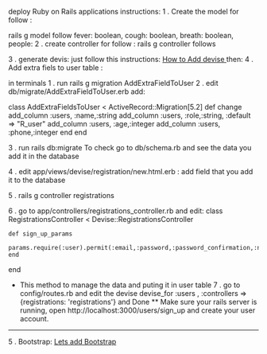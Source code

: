  deploy Ruby on Rails applications instructions:
1 . Create the model for follow :
 
rails g model follow fever: boolean, cough: boolean, breath: boolean, people:
2 . create controller for follow :
rails g controller follows

3 . generate devis:
just follow this instructions:
[How to Add devise ](https://guides.railsgirls.com/devise)
then:
4 . Add extra fiels to user table :

in terminals
1 . run rails g migration AddExtraFieldToUser
2 . edit db/migrate/AddExtraFieldToUser.erb add:

class AddExtraFieldsToUser < ActiveRecord::Migration[5.2]
  def change
    add_column :users, :name,:string
    add_column :users, :role,:string, :default => "R_user"
    add_column :users, :age,:integer
    add_column :users, :phone,:integer
  end
end

3 . run rails db:migrate
To check 
go to db/schema.rb 
and see the data you add it in the database

4 .  edit app/views/devise/registration/new.html.erb :
add field that you add it to the database

5 . rails g controller registrations

6 . go to app/controllers/registrations_controller.rb and edit:
class RegistrationsController < Devise::RegistrationsController

    def sign_up_params
        params.require(:user).permit(:email,:password,:password_confirmation,:name,:age,:phone)
    end
end
* This method to manage the data and puting it in user table 
7 . go to config/routes.rb and edit the devise
 devise_for :users , :controllers => {registrations: 'registrations'}
 and Done 
** Make sure your rails server is running, open http://localhost:3000/users/sign_up and create your user account.

-----------

5 . Bootstrap:
[Lets add Bootstrap ](https://medium.com/@biancapower/how-to-add-bootstrap-4-to-a-rails-5-app-650118459a1e) 


